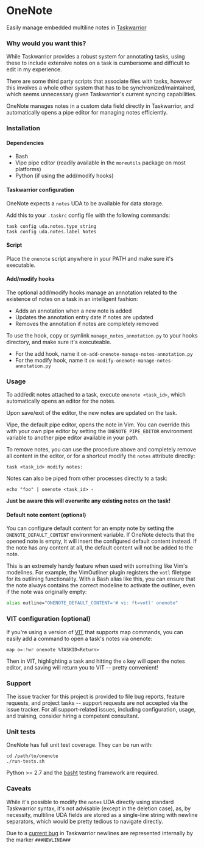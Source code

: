 # OneNote
Easily manage embedded multiline notes in [Taskwarrior](https://taskwarrior.org)

### Why would you want this?

While Taskwarrior provides a robust system for annotating tasks, using these
to include extensive notes on a task is cumbersome and difficult to edit in my
experience.

There are some third party scripts that associate files with tasks, however
this involves a whole other system that has to be synchronized/maintained,
which seems unnecessary given Taskwarrior's current syncing capabilities.

OneNote manages notes in a custom data field directly in Taskwarrior, and
automatically opens a pipe editor for managing notes efficiently.

### Installation

#### Dependencies

 * Bash
 * Vipe pipe editor (readily available in the ```moreutils``` package on most platforms)
 * Python (if using the add/modify hooks)

#### Taskwarrior configuration

OneNote expects a ```notes``` UDA to be available for data storage.

Add this to your ```.taskrc``` config file with the following commands:

```
task config uda.notes.type string
task config uda.notes.label Notes
```

#### Script

Place the ```onenote``` script anywhere in your PATH and make sure it's
executable.

#### Add/modify hooks

The optional add/modify hooks manage an annotation related to the existence of
notes on a task in an intelligent fashion:

 * Adds an annotation when a new note is added
 * Updates the annotation entry date if notes are updated
 * Removes the annotation if notes are completely removed

To use the hook, copy or symlink ```manage_notes_annotation.py``` to your
hooks directory, and make sure it's executeable.

 * For the add hook, name it ```on-add-onenote-manage-notes-annotation.py```
 * For the modify hook, name it ```on-modify-onenote-manage-notes-annotation.py```

### Usage

To add/edit notes attached to a task, execute ```onenote <task_id>```, which
automatically opens an editor for the notes.

Upon save/exit of the editor, the new notes are updated on the task.

Vipe, the default pipe editor, opens the note in Vim. You can override this
with your own pipe editor by setting the ```ONENOTE_PIPE_EDITOR``` environment
variable to another pipe editor available in your path.

To remove notes, you can use the procedure above and completely remove all
content in the editor, or for a shortcut modify the
```notes``` attribute directly:

```
task <task_id> modify notes:
```

Notes can also be piped from other processes directly to a task:

```
echo "foo" | onenote <task_id> -
```

**Just be aware this will overwrite any existing notes on the task!**

#### Default note content (optional)

You can configure default content for an empty note by setting the
```ONENOTE_DEFAULT_CONTENT``` environment variable. If OneNote detects that
the opened note is empty, it will insert the configured default content
instead. If the note has any content at all, the default content will not be
added to the note.

This is an extremely handy feature when used with something like Vim's
modelines. For example, the VimOutliner plugin registers the ```votl```
filetype for its outlining functionality. With a Bash alias like this, you can
ensure that the note always contains the correct modeline to activate the
outliner, even if the note was originally empty:

```sh
alias outline="ONENOTE_DEFAULT_CONTENT='# vi: ft=votl' onenote"
```

### VIT configuration (optional)

If you're using a version of [VIT](https://github.com/scottkosty/vit) that
supports map commands, you can easily add a command to open a task's notes via
onenote:

```
map o=:!wr onenote %TASKID<Return>
```

Then in VIT, highlighting a task and hitting the ```o``` key will open the
notes editor, and saving will return you to VIT -- pretty convenient!

### Support

The issue tracker for this project is provided to file bug reports, feature
requests, and project tasks -- support requests are not accepted via the issue
tracker. For all support-related issues, including configuration, usage, and
training, consider hiring a competent consultant.

### Unit tests

OneNote has full unit test coverage. They can be run with:

```
cd /path/to/onenote
./run-tests.sh
```

Python >= 2.7 and the [basht](https://github.com/progrium/basht) testing
framework are required.

### Caveats

While it's possible to modify the ```notes``` UDA directly using standard
Taskwarrior syntax, it's not advisable (except in the deletion case), as, by
necessity, multiline UDA fields are stored as a single-line string with newline
separators, which would be pretty tedious to navigate directly.

Due to a
[current bug](https://github.com/GothenburgBitFactory/taskwarrior/issues/2107)
in Taskwarrior newlines are represented internally by the marker
```###NEWLINE###```
